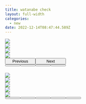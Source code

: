 ```yaml
---
title: watanabe check
layout: full-width
categories:
  - new
date: 2022-12-14T08:47:44.589Z
---
```

<head><meta charset="UTF-8" /><meta http-equiv="X-UA-Compatible" content="IE=edge" /><meta name="viewport" content="width=device-width, initial-scale=1.0" /><link rel="stylesheet" href="https://cdn.jsdelivr.net/npm/bootstrap@4.0.0/dist/css/bootstrap.min.css"integrity="sha384-Gn5384xqQ1aoWXA+058RXPxPg6fy4IWvTNh0E263XmFcJlSAwiGgFAW/dAiS6JXm" crossorigin="anonymous"><title>Image Slider Carousel With Thumbas</title><style>body {/* background: #ccc; */padding-top: 20px;}.carousel-indicators li{text-indent:0;display:inherit;float:left;width: 10%;height: 100px;margin:5px 0px;}.carousel {position: relative;}.carousel-control-prev,.carousel-control-next {width: 100px;}.carousel-indicators {margin-bottom: -80px;static;}.carousel-indicators button[data-target] {width: 50px;}.carousel-inner {width: 100%;max-height: 500px !important;}</style><div id="carouselslider" class="carousel slide" data-ride="carousel"><div class="carousel-inner align-items-center flex-column"><div class="carousel-item active"><img src="img/photo1.jpg" class="d-block w-100"></div><div class="carousel-item"><img src="img/photo2.jpg" class="d-block w-100"></div><div class="carousel-item"><img src="img/photo3.jpg" class="d-block w-100"></div><div class="carousel-item"><img src="img/photo4.jpg" class="d-block w-100"></div><button class="carousel-control-prev" type="button" data-bs-target="#carouselslider" data-bs-slide="prev"><span class="carousel-control-prev-icon" aria-hidden="true"></span><span class="visually-hidden">Previous</span></button><button class="carousel-control-next" type="button" data-bs-target="#carouselslider" data-bs-slide="next"><span class="carousel-control-next-icon" aria-hidden="true"></span><span class="visually-hidden">Next</span></button></div><!-- Indicator start --><div class="carousel-indicators"><button type="button" data-target="#carouselsliderdemo" class="active img-thumbnail" data-slide-to="0"><img src="img/photo1.jpg" alt="" class="d-block w-100"></button><button type="button" data-target="#carouselsliderdemo" class="img-thumbnail" data-slide-to="1"><img src="img/photo2.jpg" alt="" class="d-block w-100"></button><button type="button" data-target="#carouselsliderdemo" class="img-thumbnail" data-slide-to="2"><img src="img/photo3.jpg" alt="" class="d-block w-100"></button><button type="button" data-target="#carouselsliderdemo" class="img-thumbnail" data-slide-to="3"><img src="img/photo4.jpg" alt="" class="d-block w-100"></button></div></div><!-- Indicator Close --><br><br><br><br><br><br><!-- Carousel Start --><div id="carouselsliderdemo" class="carousel slide" data-ride="carousel"><div class="carousel-inner"><div class="carousel-item active"><img src="img/photo1.jpg" class="d-block w-100"></div><div class="carousel-item"><img src="img/photo2.jpg" class="d-block w-100"></div><div class="carousel-item"><img src="img/photo3.jpg" class="d-block w-100"></div><div class="carousel-item"><img src="img/photo4.jpg" class="d-block w-100"></div><div class="carousel-item"><img src="img/photo5.jpg" class="d-block w-100"></div></div><!-- Indicator start --><div class="carousel-indicators"><button type="button" data-target="#carouselsliderdemo" class="active img-thumbnail" data-slide-to="0"><img src="img/photo1.jpg" alt="" class="d-block w-100"></button><button type="button" data-target="#carouselsliderdemo" class="img-thumbnail" data-slide-to="1"><img src="img/photo2.jpg" alt="" class="d-block w-100"></button><button type="button" data-target="#carouselsliderdemo" class="img-thumbnail" data-slide-to="2"><img src="img/photo3.jpg" alt="" class="d-block w-100"></button><button type="button" data-target="#carouselsliderdemo" class="img-thumbnail" data-slide-to="3"><img src="img/photo4.jpg" alt="" class="d-block w-100"></button><button type="button" data-target="#carouselsliderdemo" class="img-thumbnail" data-slide-to="3"><img src="img/photo5.jpg" alt="" class="d-block w-100"></button></div><!-- Indicator Close --></div>